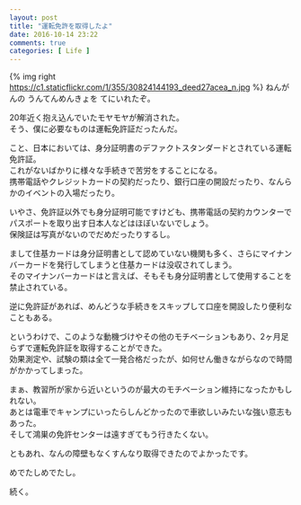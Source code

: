 ```yaml
---
layout: post
title: "運転免許を取得したよ"
date: 2016-10-14 23:22
comments: true
categories: [ Life ]
---
```

{% img right https://c1.staticflickr.com/1/355/30824144193_deed27acea_n.jpg %}
ねんがんの うんてんめんきょを てにいれたぞ。  

20年近く抱え込んでいたモヤモヤが解消された。  
そう、僕に必要なものは運転免許証だったんだ。

<!-- more -->

こと、日本においては、身分証明書のデファクトスタンダードとされている運転免許証。  
これがないばかりに様々な手続きで苦労をすることになる。  
携帯電話やクレジットカードの契約だったり、銀行口座の開設だったり、なんらかのイベントの入場だったり。  

いやさ、免許証以外でも身分証明可能ですけども、携帯電話の契約カウンターでパスポートを取り出す日本人などはほぼいないでしょう。  
保険証は写真がないのでだめだったりするし。  

まして住基カードは身分証明書として認めていない機関も多く、さらにマイナンバーカードを発行してしまうと住基カードは没収されてしまう。  
そのマイナンバーカードはと言えば、そもそも身分証明書として使用することを禁止されている。  

逆に免許証があれば、めんどうな手続きをスキップして口座を開設したり便利なこともある。  

というわけで、このような動機づけやその他のモチベーションもあり、2ヶ月足らずで運転免許証を取得することができた。  
効果測定や、試験の類は全て一発合格だったが、如何せん働きながらなので時間がかかってしまった。  

まぁ、教習所が家から近いというのが最大のモチベーション維持になったかもしれない。  
あとは電車でキャンプにいったらしんどかったので車欲しいみたいな強い意志もあった。  
そして鴻巣の免許センターは遠すぎてもう行きたくない。  

ともあれ、なんの障壁もなくすんなり取得できたのでよかったです。  

めでたしめでたし。  

続く。  

